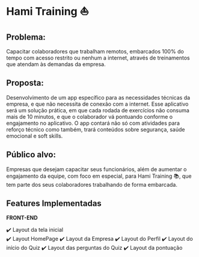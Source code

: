# Hami Training :sailboat:

## Problema:

Capacitar colaboradores que trabalham remotos, embarcados 100% do tempo com acesso restrito ou nenhum a internet, através de treinamentos que atendam às demandas da empresa.
 
 ## Proposta: 

Desenvolvimento de um app específico para as necessidades técnicas da empresa, e que não necessita de conexão com a internet.
Esse aplicativo será um solução prática, em que cada rodada de exercícios não consuma mais de 10 minutos, e que o colaborador vá pontuando conforme o engajamento no aplicativo.
O app contará não só com atividades para reforço técnico como também, trará conteúdos sobre segurança, saúde emocional e soft skills.

## Público alvo:

Empresas que desejam capacitar seus funcionários, além de aumentar o engajamento da equipe, com foco em especial, para Hami Training :books:, que tem parte dos seus colaboradores trabalhando de forma embarcada.

## Features Implementadas

**FRONT-END**

 :heavy_check_mark: Layout da tela inicial<br>
 :heavy_check_mark: Layout HomePage
 :heavy_check_mark: Layout da Empresa
 :heavy_check_mark: Layout do Perfil
 :heavy_check_mark: Layout do início do Quiz
 :heavy_check_mark: Layout das perguntas do Quiz
 :heavy_check_mark: Layout da pontuação
